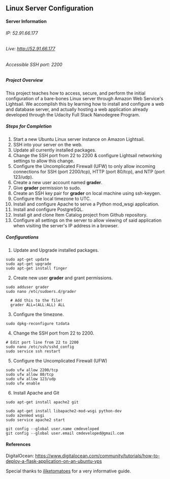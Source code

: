 ## Linux Server Configuration

#### Server Information
###### IP: 52.91.66.177
###### Live: http://52.91.66.177
###### Accessible SSH port: 2200

##### Project Overview
This project teaches how to access, secure, and perform the initial configuration of a bare-bones Linux server through Amazon Web Service's Lightsail. We accomplish this by learning how to install and configure a web and database server, and actually hosting a web application already developed through the Udacity Full Stack Nanodegree Program.

##### Steps for Completion
1. Start a new Ubuntu Linux server instance on Amazon Lightsail.
2. SSH into your server on the web.
3. Update all currently installed packages.
4. Change the SSH port from 22 to 2200 & configure Lightsail networking settings to allow this change.
5. Configure the Uncomplicated Firewall (UFW) to only allow incoming connections for SSH (port 2200/tcp), HTTP (port 80/tcp), and NTP (port 123/udp).
6. Create a new user account named **grader**.
7. Give **grader** permission to sudo.
8. Create an SSH key pair for **grader** on local machine using ssh-keygen.
9. Configure the local timezone to UTC.
10. Install and configure Apache to serve a Python mod_wsgi application.
11. Install and configure PostgreSQL.
12. Install git and clone Item Catalog project from Github repository.
13. Configure all settings on the server to allow viewing of said application when visiting the server's IP address in a browser.

##### Configurations
1. Update and Upgrade installed packages.
```
sudo apt-get update
sudo apt-get upgrade
sudo apt-get install finger
```
2. Create new user **grader** and grant permissions.
```
sudo adduser grader
sudo nano /etc/sudoers.d/grader

  # Add this to the file!
  grader ALL=(ALL:ALL) ALL
```
3. Configure the timezone.
```
sudo dpkg-reconfigure tzdata
```
4. Change the SSH port from 22 to 2200.
```
# Edit port line from 22 to 2200
sudo nano /etc/ssh/sshd_config
sudo service ssh restart
```
5. Configure the Uncomplicated Firewall (UFW)
```
sudo ufw allow 2200/tcp
sudo ufw allow 80/tcp
sudo ufw allow 123/udp
sudo ufw enable
```
6. Install Apache and Git
```
sudo apt-get install apache2 git

sudo apt-get install libapache2-mod-wsgi python-dev
sudo a2enmod wsgi
sudo service apache2 start

git config --global user.name cmdeveloped
git config --global user.email cmdeveloped@gmail.com
```


#### References
DigitalOcean: https://www.digitalocean.com/community/tutorials/how-to-deploy-a-flask-application-on-an-ubuntu-vps

Special thanks to [iliketomatoes](https://github.com/iliketomatoes/linux_server_configuration) for a very informative guide.
